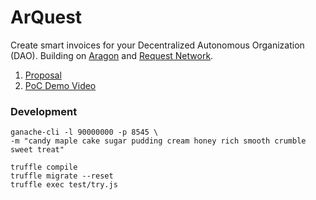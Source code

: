 # ArQuest
Create smart invoices for your Decentralized Autonomous Organization (DAO). Building on [Aragon](https://aragon.org/) and [Request Network](https://request.network/#/).


1. [Proposal](https://github.com/Blockternship/projects/issues/11)
2. [PoC Demo Video](https://www.youtube.com/watch?v=E0p5Bjhkb30&feature=youtu.be)

### Development
```shell
ganache-cli -l 90000000 -p 8545 \
-m "candy maple cake sugar pudding cream honey rich smooth crumble sweet treat"

truffle compile
truffle migrate --reset
truffle exec test/try.js
```
